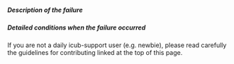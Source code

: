 ##### Description of the failure


##### Detailed conditions when the failure occurred


If you are not a daily icub-support user (e.g. newbie), please read carefully the guidelines for contributing linked at the top of this page.
